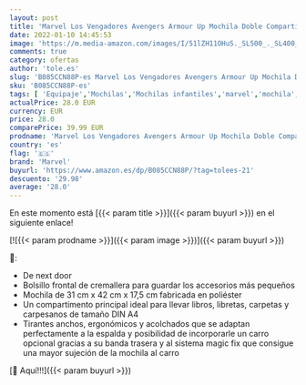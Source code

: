 ```yaml
---
layout: post
title: 'Marvel Los Vengadores Avengers Armour Up Mochila Doble Compartimento Adaptable a Carro Azul 31x42x17 5 cms Poliéster 22.79L'
date: 2022-01-10 14:45:53
image: 'https://m.media-amazon.com/images/I/51lZH11OHuS._SL500_._SL400_.jpg'
comments: true
category: ofertas
author: 'tole.es'
slug: 'B085CCN88P-es Marvel Los Vengadores Avengers Armour Up Mochila Doble...'
sku: 'B085CCN88P-es'
tags: [ 'Equipaje','Mochilas','Mochilas infantiles','marvel','mochila', ]
actualPrice: 28.0 EUR
currency: EUR
price: 28.0
comparePrice: 39.99 EUR
prodname: 'Marvel Los Vengadores Avengers Armour Up Mochila Doble Compartimento Adaptable a Carro Azul 31x42x17 5 cms Poliéster 22.79L'
country: 'es'
flag: '🇪🇸'
brand: 'Marvel'
buyurl: 'https://www.amazon.es/dp/B085CCN88P/?tag=tolees-21'
descuento: '29.98'
average: '28.0'
---
```


En este momento está [{{< param title >}}]({{< param buyurl >}}) en el siguiente enlace!

[![{{< param prodname >}}]({{< param image >}})]({{< param buyurl >}})

🔎:

- De next door
- Bolsillo frontal de cremallera para guardar los accesorios más pequeños
- Mochila de 31 cm x 42 cm x 17,5 cm fabricada en poliéster
- Un compartimento principal ideal para llevar libros, libretas, carpetas y carpesanos de tamaño DIN A4
- Tirantes anchos, ergonómicos y acolchados que se adaptan perfectamente a la espalda y posibilidad de incorporarle un carro opcional gracias a su banda trasera y al sistema magic fix que consigue una mayor sujeción de la mochila al carro

[🛒 Aquí!!!]({{< param buyurl >}})
